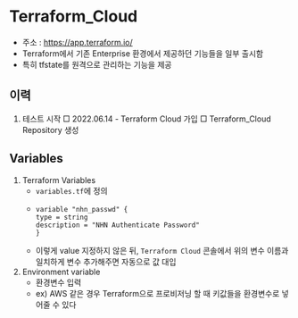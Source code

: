 # Terraform_Cloud
- 주소 : https://app.terraform.io/
- Terraform에서 기존 Enterprise 환경에서 제공하던 기능들을 일부 출시함
- 특히 tfstate를 원격으로 관리하는 기능을 제공

## 이력
  1. 테스트 시작
     □ 2022.06.14 - Terraform Cloud 가입
     □ Terraform_Cloud Repository 생성
  
## Variables
   1. Terraform Variables
      - `variables.tf`에 정의
      - ```
        variable "nhn_passwd" {
        type = string
        description = "NHN Authenticate Password"
        }
        ```
      - 이렇게 value 지정하지 않은 뒤, `Terraform Cloud` 콘솔에서 위의 변수 이름과 일치하게 변수 추가해주면 자동으로 값 대입
   2. Environment variable
      - 환경변수 입력
      - ex) AWS 같은 경우 Terraform으로 프로비저닝 할 때 키값들을 환경변수로 넣어줄 수 있다 

